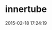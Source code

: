 ---
layout: post
title:  "innertube"
repo:   "basho/innertube"
date:   2015-02-18 17:24:19
gemurl: http://github.com/basho/innertube
---